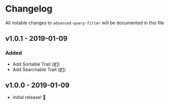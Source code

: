 # Changelog

All notable changes to `advanced-query-filter` will be documented in this file

## v1.0.1 - 2019-01-09

### Added

- Add Sortable Trait ([#1](https://github.com/fvsoft/advanced-query-filter/pull/1))
- Add Searchable Trait ([#1](https://github.com/fvsoft/advanced-query-filter/pull/2))


## v1.0.0 - 2019-01-09

- Initial release! 🎉
